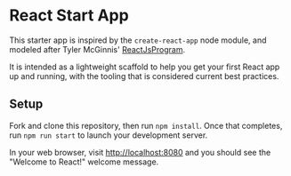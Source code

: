 # React Start App

This starter app is inspired by the `create-react-app` node module, and modeled after Tyler McGinnis' [ReactJsProgram](https://github.com/ReactjsProgram/React-Fundamentals).

It is intended as a lightweight scaffold to help you get your first React app up and running, with the tooling that is considered current best practices.

## Setup

Fork and clone this repository, then run `npm install`. Once that completes, run `npm run start` to launch your development server.

In your web browser, visit [http://localhost:8080](http://localhost:8080) and you should see the "Welcome to React!" welcome message.
